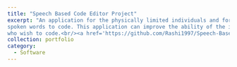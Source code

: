 ```yaml
---
title: "Speech Based Code Editor Project"
excerpt: "An application for the physically limited individuals and for specific use cases where you want to copy code from image. The user can dictate the words and programming commands, and with the help of speech recognizer, this application converts
spoken words to code. This application can improve the ability of the intelligent disabled people
who wish to code.<br/><a href='https://github.com/Rashi1997/Speech-Based-Code-Editor-Project'>Github</a><br/><img src='/images/speech2code.png' width='400'>"
collection: portfolio
category: 
  - Software
---
```

